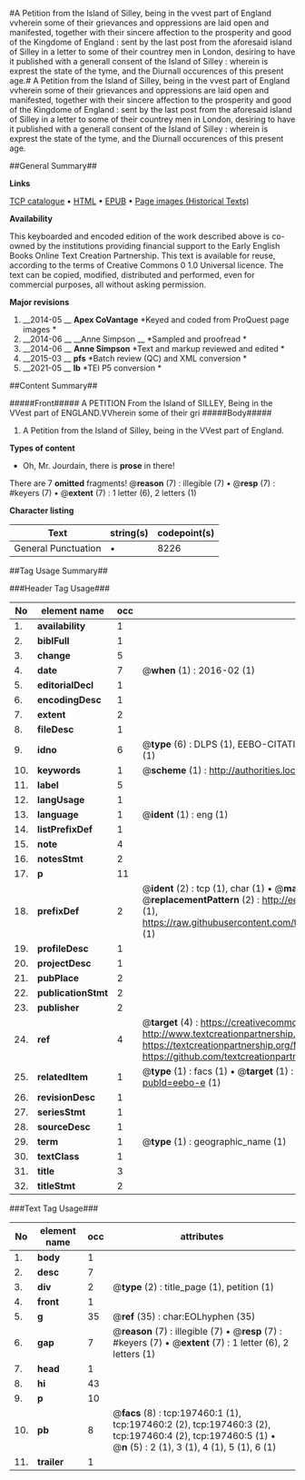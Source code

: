 #A Petition from the Island of Silley, being in the vvest part of England vvherein some of their grievances and oppressions are laid open and manifested, together with their sincere affection to the prosperity and good of the Kingdome of England : sent by the last post from the aforesaid island of Silley in a letter to some of their countrey men in London, desiring to have it published with a generall consent of the Island of Silley : wherein is exprest the state of the tyme, and the Diurnall occurences of this present age.#
A Petition from the Island of Silley, being in the vvest part of England vvherein some of their grievances and oppressions are laid open and manifested, together with their sincere affection to the prosperity and good of the Kingdome of England : sent by the last post from the aforesaid island of Silley in a letter to some of their countrey men in London, desiring to have it published with a generall consent of the Island of Silley : wherein is exprest the state of the tyme, and the Diurnall occurences of this present age.

##General Summary##

**Links**

[TCP catalogue](http://www.ota.ox.ac.uk/tcp/)  • 
[HTML](http://tei.it.ox.ac.uk/tcp/Texts-HTML/free/B28/B28051.html)  • 
[EPUB](http://tei.it.ox.ac.uk/tcp/Texts-EPUB/free/B28/B28051.epub) • 
[Page images (Historical Texts)](https://historicaltexts.jisc.ac.uk/eebo-12277591e)

**Availability**

This keyboarded and encoded edition of the work described above is co-owned by the
    institutions providing financial support to the Early English Books Online Text Creation
    Partnership. This text is available for reuse, according to the terms of  Creative Commons 0 1.0 Universal
    licence. The text can be copied, modified, distributed and performed, even for commercial
    purposes, all without asking permission.

**Major revisions**

1. __2014-05 __ __Apex CoVantage__ *Keyed and coded from ProQuest page images *
1. __2014-06 __ __Anne Simpson __ *Sampled and proofread *
1. __2014-06 __ __Anne Simpson__ *Text and markup reviewed and edited *
1. __2015-03 __ __pfs__ *Batch review (QC) and XML conversion *
1. __2021-05 __ __lb__ *TEI P5 conversion *

##Content Summary##

#####Front#####
 A PETITION From the Island of SILLEY, Being in the VVest part of ENGLAND.VVherein some of their gri
#####Body#####

1. A Petition from the Island of Silley, being in the VVest part of England.

**Types of content**

  * Oh, Mr. Jourdain, there is **prose** in there!

There are 7 **omitted** fragments! 
 @__reason__ (7) : illegible (7)  •  @__resp__ (7) : #keyers (7)  •  @__extent__ (7) : 1 letter (6), 2 letters (1)

**Character listing**


|Text|string(s)|codepoint(s)|
|---|---|---|
|General Punctuation|•|8226|

##Tag Usage Summary##

###Header Tag Usage###

|No|element name|occ|attributes|
|---|---|---|---|
|1.|__availability__|1||
|2.|__biblFull__|1||
|3.|__change__|5||
|4.|__date__|7| @__when__ (1) : 2016-02 (1)|
|5.|__editorialDecl__|1||
|6.|__encodingDesc__|1||
|7.|__extent__|2||
|8.|__fileDesc__|1||
|9.|__idno__|6| @__type__ (6) : DLPS (1), EEBO-CITATION (1), VID (1), EEBO-PROQUEST (1), STC (1), OCLC (1)|
|10.|__keywords__|1| @__scheme__ (1) : http://authorities.loc.gov/ (1)|
|11.|__label__|5||
|12.|__langUsage__|1||
|13.|__language__|1| @__ident__ (1) : eng (1)|
|14.|__listPrefixDef__|1||
|15.|__note__|4||
|16.|__notesStmt__|2||
|17.|__p__|11||
|18.|__prefixDef__|2| @__ident__ (2) : tcp (1), char (1)  •  @__matchPattern__ (2) : ([0-9\-]+):([0-9IVX]+) (1), (.+) (1)  •  @__replacementPattern__ (2) : http://eebo.chadwyck.com/downloadtiff?vid=$1&page=$2 (1), https://raw.githubusercontent.com/textcreationpartnership/Texts/master/tcpchars.xml#$1 (1)|
|19.|__profileDesc__|1||
|20.|__projectDesc__|1||
|21.|__pubPlace__|2||
|22.|__publicationStmt__|2||
|23.|__publisher__|2||
|24.|__ref__|4| @__target__ (4) : https://creativecommons.org/publicdomain/zero/1.0/ (1), http://www.textcreationpartnership.org/docs/. (1), https://textcreationpartnership.org/faq/#faq05 (1), https://github.com/textcreationpartnership (1)|
|25.|__relatedItem__|1| @__type__ (1) : facs (1)  •  @__target__ (1) : https://data.historicaltexts.jisc.ac.uk/view?pubId=eebo-e (1)|
|26.|__revisionDesc__|1||
|27.|__seriesStmt__|1||
|28.|__sourceDesc__|1||
|29.|__term__|1| @__type__ (1) : geographic_name (1)|
|30.|__textClass__|1||
|31.|__title__|3||
|32.|__titleStmt__|2||


###Text Tag Usage###

|No|element name|occ|attributes|
|---|---|---|---|
|1.|__body__|1||
|2.|__desc__|7||
|3.|__div__|2| @__type__ (2) : title_page (1), petition (1)|
|4.|__front__|1||
|5.|__g__|35| @__ref__ (35) : char:EOLhyphen (35)|
|6.|__gap__|7| @__reason__ (7) : illegible (7)  •  @__resp__ (7) : #keyers (7)  •  @__extent__ (7) : 1 letter (6), 2 letters (1)|
|7.|__head__|1||
|8.|__hi__|43||
|9.|__p__|10||
|10.|__pb__|8| @__facs__ (8) : tcp:197460:1 (1), tcp:197460:2 (2), tcp:197460:3 (2), tcp:197460:4 (2), tcp:197460:5 (1)  •  @__n__ (5) : 2 (1), 3 (1), 4 (1), 5 (1), 6 (1)|
|11.|__trailer__|1||
